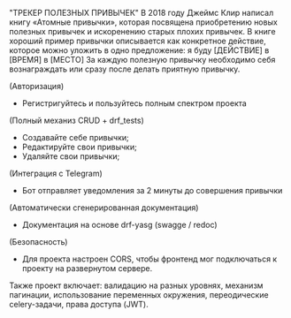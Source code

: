 "ТРЕКЕР ПОЛЕЗНЫХ ПРИВЫЧЕК"
В 2018 году Джеймс Клир написал книгу «Атомные привычки», которая посвящена приобретению новых полезных привычек и искоренению старых плохих привычек.
В книге хороший пример привычки описывается как конкретное действие, которое можно уложить в одно предложение:
я буду [ДЕЙСТВИЕ] в [ВРЕМЯ] в [МЕСТО]
За каждую полезную привычку необходимо себя вознаграждать или сразу после делать приятную привычку.

(Авторизация)
- Регистригуйтесь и пользуйтесь полным спектром проекта

(Полный механиз CRUD + drf_tests)
- Создавайте себе привычки;
- Редактируйте свои привычки;
- Удаляйте свои привычки;

(Интеграция с Telegram)
- Бот отправляет уведомления за 2 минуты до совершения привычки

(Автоматически сгенерированная документация)
- Документация на основе drf-yasg (swagge / redoc)

(Безопасность)
- Для проекта настроен CORS, чтобы фронтенд мог подключаться к проекту на развернутом сервере.

Также проект включает: валидацию на разных уровнях, механизм пагинации, использование переменных окружения, переодические celery-задачи, права доступа (JWT).



